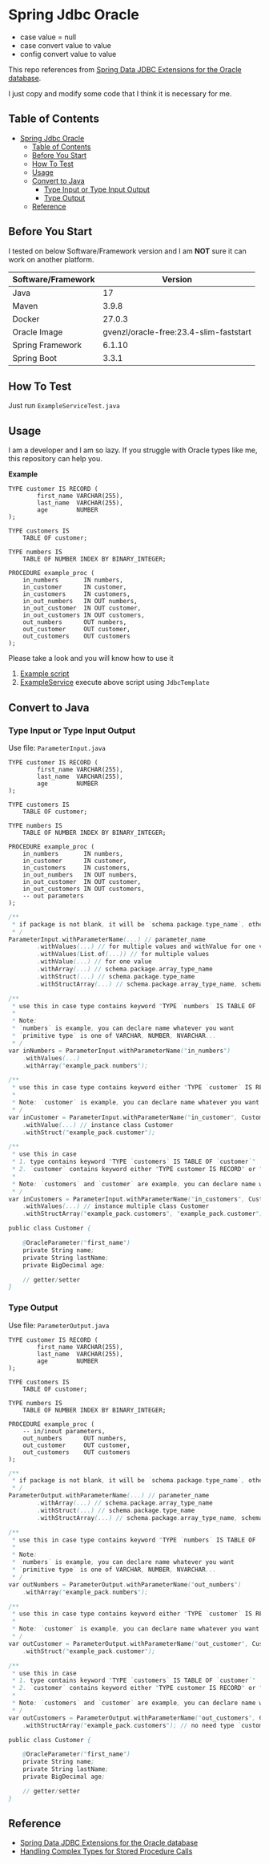 # Spring Jdbc Oracle

- case value = null
- case convert value to value
- config convert value to value

This repo references from [Spring Data JDBC Extensions for the Oracle database](https://github.com/spring-attic/spring-data-jdbc-ext).

I just copy and modify some code that I think it is necessary for me.

## Table of Contents

- [Spring Jdbc Oracle](#spring-jdbc-oracle)
  - [Table of Contents](#table-of-contents)
  - [Before You Start](#before-you-start)
  - [How To Test](#how-to-test)
  - [Usage](#usage)
  - [Convert to Java](#convert-to-java)
    - [Type Input or Type Input Output](#type-input-or-type-input-output)
    - [Type Output](#type-output)
  - [Reference](#reference)

## Before You Start

I tested on below Software/Framework version and I am **NOT** sure it can work on another platform.

| **Software/Framework** | **Version**                            |
|------------------------|----------------------------------------|
| Java                   | 17                                     |
| Maven                  | 3.9.8                                  |
| Docker                 | 27.0.3                                 |
| Oracle Image           | gvenzl/oracle-free:23.4-slim-faststart |
| Spring Framework       | 6.1.10                                 |
| Spring Boot            | 3.3.1                                  |

## How To Test

Just run `ExampleServiceTest.java`

## Usage

I am a developer and I am so lazy. If you struggle with Oracle types like me, this repository can help you.

**Example**

```oracle
TYPE customer IS RECORD (
        first_name VARCHAR(255),
        last_name  VARCHAR(255),
        age        NUMBER
);

TYPE customers IS
    TABLE OF customer;

TYPE numbers IS
    TABLE OF NUMBER INDEX BY BINARY_INTEGER;

PROCEDURE example_proc (
    in_numbers       IN numbers,
    in_customer      IN customer,
    in_customers     IN customers,
    in_out_numbers   IN OUT numbers,
    in_out_customer  IN OUT customer,
    in_out_customers IN OUT customers,
    out_numbers      OUT numbers,
    out_customer     OUT customer,
    out_customers    OUT customers
);
```

Please take a look and you will know how to use it

1. [Example script](src/test/resources/script/example_pack.sql)
2. [ExampleService](src/test/java/io/ngocnhan_tran1996/spring/jdbc/oracle/service/ExampleService.java) execute above script using `JdbcTemplate`

## Convert to Java

### Type Input or Type Input Output

Use file: `ParameterInput.java`

```oracle
TYPE customer IS RECORD (
        first_name VARCHAR(255),
        last_name  VARCHAR(255),
        age        NUMBER
);

TYPE customers IS
    TABLE OF customer;

TYPE numbers IS
    TABLE OF NUMBER INDEX BY BINARY_INTEGER;

PROCEDURE example_proc (
    in_numbers       IN numbers,
    in_customer      IN customer,
    in_customers     IN customers,
    in_out_numbers   IN OUT numbers,
    in_out_customer  IN OUT customer,
    in_out_customers IN OUT customers,
    -- out parameters
);
```

```java
/**
 * if package is not blank, it will be `schema.package.type_name`, otherwise `schema.type_name`
 * /
ParameterInput.withParameterName(...) // parameter_name
        .withValues(...) // for multiple values and withValue for one value
        .withValues(List.of(...)) // for multiple values
        .withValue(...) // for one value
        .withArray(...) // schema.package.array_type_name
        .withStruct(...) // schema.package.type_name
        .withStructArray(...) // schema.package.array_type_name, schema.package.type_name

/**
 * use this in case type contains keyword "TYPE `numbers` IS TABLE OF `primitive type`"
 *
 * Note:
 * `numbers` is example, you can declare name whatever you want
 * `primitive type` is one of VARCHAR, NUMBER, NVARCHAR...
 * /
var inNumbers = ParameterInput.withParameterName("in_numbers")
    .withValues(...)
    .withArray("example_pack.numbers");

/**
 * use this in case type contains keyword either "TYPE `customer` IS RECORD" or "Type `customer` AS OBJECT"
 *
 * Note: `customer` is example, you can declare name whatever you want
 * /
var inCustomer = ParameterInput.withParameterName("in_customer", Customer.class)
    .withValue(...) // instance class Customer
    .withStruct("example_pack.customer");

/**
 * use this in case
 * 1. type contains keyword "TYPE `customers` IS TABLE OF `customer`"
 * 2. `customer` contains keyword either "TYPE customer IS RECORD" or "Type customer AS OBJECT"
 *
 * Note: `customers` and `customer` are example, you can declare name whatever you want
 * /
var inCustomers = ParameterInput.withParameterName("in_customers", Customer.class)
    .withValues(...) // instance multiple class Customer
    .withStructArray("example_pack.customers", "example_pack.customer");

public class Customer {

    @OracleParameter("first_name")
    private String name;
    private String lastName;
    private BigDecimal age;

    // getter/setter
}
```

### Type Output

Use file: `ParameterOutput.java`

```oracle
TYPE customer IS RECORD (
        first_name VARCHAR(255),
        last_name  VARCHAR(255),
        age        NUMBER
);

TYPE customers IS
    TABLE OF customer;

TYPE numbers IS
    TABLE OF NUMBER INDEX BY BINARY_INTEGER;

PROCEDURE example_proc (
    -- in/inout parameters,
    out_numbers      OUT numbers,
    out_customer     OUT customer,
    out_customers    OUT customers
);
```

```java
/**
 * if package is not blank, it will be `schema.package.type_name`, otherwise `schema.type_name`
 * /
ParameterOutput.withParameterName(...) // parameter_name
        .withArray(...) // schema.package.array_type_name
        .withStruct(...) // schema.package.type_name
        .withStructArray(...) // schema.package.array_type_name, schema.package.type_name

/**
 * use this in case type contains keyword "TYPE `numbers` IS TABLE OF `primitive type`"
 *
 * Note:
 * `numbers` is example, you can declare name whatever you want
 * `primitive type` is one of VARCHAR, NUMBER, NVARCHAR...
 * /
var outNumbers = ParameterOutput.withParameterName("out_numbers")
    .withArray("example_pack.numbers");

/**
 * use this in case type contains keyword either "TYPE `customer` IS RECORD" or "Type `customer` AS OBJECT"
 *
 * Note: `customer` is example, you can declare name whatever you want
 * /
var outCustomer = ParameterOutput.withParameterName("out_customer", Customer.class)
    .withStruct("example_pack.customer");

/**
 * use this in case
 * 1. type contains keyword "TYPE `customers` IS TABLE OF `customer`"
 * 2. `customer` contains keyword either "TYPE customer IS RECORD" or "Type customer AS OBJECT"
 *
 * Note: `customers` and `customer` are example, you can declare name whatever you want
 * /
var outCustomers = ParameterOutput.withParameterName("out_customers", Customer.class)
    .withStructArray("example_pack.customers"); // no need type `customer`

public class Customer {

    @OracleParameter("first_name")
    private String name;
    private String lastName;
    private BigDecimal age;

    // getter/setter
}
```

## Reference

- [Spring Data JDBC Extensions for the Oracle database](https://github.com/spring-attic/spring-data-jdbc-ext)
- [Handling Complex Types for Stored Procedure Calls](https://docs.spring.io/spring-framework/reference/data-access/jdbc/parameter-handling.html#jdbc-complex-types)